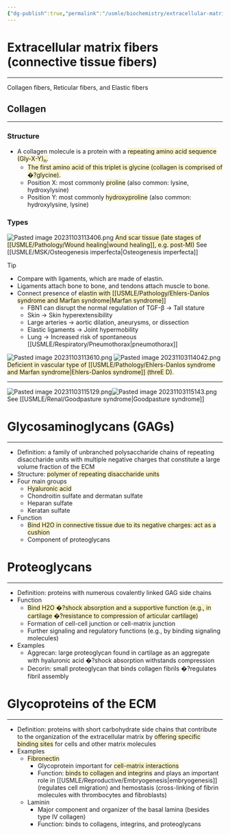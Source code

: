 ```yaml
---
{"dg-publish":true,"permalink":"/usmle/biochemistry/extracellular-matrix/"}
---
```


# Extracellular matrix fibers (connective tissue fibers)
---
Collagen fibers, Reticular fibers, and Elastic fibers
## Collagen
---
### Structure
- A collagen molecule is a protein with a <span style="background:rgba(240, 200, 0, 0.2)">repeating amino acid sequence (Gly-X-Y)<sub>n</sub>.</span>
	- <span style="background:rgba(240, 200, 0, 0.2)">The first amino acid of this triplet is glycine (collagen is comprised of �?glycine).</span>
	- Position X: most commonly <span style="background:rgba(240, 200, 0, 0.2)">proline</span> (also common: lysine, hydroxylysine)
	- Position Y: most commonly <span style="background:rgba(240, 200, 0, 0.2)">hydroxyproline</span> (also common: hydroxylysine, lysine)
### Types
![Pasted image 20231103113406.png](/img/user/appendix/Pasted%20image%2020231103113406.png)
<span style="background:rgba(240, 200, 0, 0.2)">And scar tissue (late stages of [[USMLE/Pathology/Wound healing\|wound healing]], e.g. post-MI)</span>
See [[USMLE/MSK/Osteogenesis imperfecta\|Osteogenesis imperfecta]]
>[!tip]
>- Compare with ligaments, which are made of elastin.
>- Ligaments attach bone to bone, and tendons attach muscle to bone.
>- Connect presence of <span style="background:rgba(240, 200, 0, 0.2)">elastin with [[USMLE/Pathology/Ehlers-Danlos syndrome and Marfan syndrome\|Marfan syndrome]]</span>
>	- FBN1 can disrupt the normal regulation of TGF-β -> Tall stature
>	- Skin -> Skin hyperextensibility
>	- Large arteries -> aortic dilation, aneurysms, or dissection
>	- Elastic ligaments -> Joint hypermobility
>	- Lung -> Increased risk of spontaneous [[USMLE/Respiratory/Pneumothorax\|pneumothorax]]
> 

![Pasted image 20231103113610.png](/img/user/appendix/Pasted%20image%2020231103113610.png)
![Pasted image 20231103114042.png](/img/user/appendix/Pasted%20image%2020231103114042.png)<span style="background:rgba(240, 200, 0, 0.2)">Deficient in vascular type of [[USMLE/Pathology/Ehlers-Danlos syndrome and Marfan syndrome\|Ehlers-Danlos syndrome]] (threE D)</span>.

---
![Pasted image 20231103115129.png](/img/user/appendix/Pasted%20image%2020231103115129.png)![Pasted image 20231103115143.png](/img/user/appendix/Pasted%20image%2020231103115143.png)See [[USMLE/Renal/Goodpasture syndrome\|Goodpasture syndrome]]

# Glycosaminoglycans (GAGs)
---
- Definition: a family of unbranched polysaccharide chains of repeating disaccharide units with multiple negative charges that constitute a large volume fraction of the ECM 
- Structure: <span style="background:rgba(240, 200, 0, 0.2)">polymer of repeating disaccharide units</span>
- Four main groups 
	- <span style="background:rgba(240, 200, 0, 0.2)">Hyaluronic acid</span>
	- Chondroitin sulfate and dermatan sulfate
	- Heparan sulfate
	- Keratan sulfate
- Function
	- <span style="background:rgba(240, 200, 0, 0.2)">Bind H2O in connective tissue due to its negative charges: act as a cushion</span> 
	- Component of proteoglycans 
# Proteoglycans
---
- Definition: proteins with numerous covalently linked GAG side chains 
- Function
	- <span style="background:rgba(240, 200, 0, 0.2)">Bind H2O �?shock absorption and a supportive function (e.g., in cartilage �?resistance to compression of articular cartilage)</span>
	- Formation of cell-cell junction or cell-matrix junction 
	- Further signaling and regulatory functions (e.g., by binding signaling molecules)
- Examples
	- Aggrecan: large proteoglycan found in cartilage as an aggregate with hyaluronic acid �?shock absorption withstands compression
	- Decorin: small proteoglycan that binds collagen fibrils �?regulates fibril assembly
# Glycoproteins of the ECM
---
- Definition: proteins with short carbohydrate side chains that contribute to the organization of the extracellular matrix by <span style="background:rgba(240, 200, 0, 0.2)">offering specific binding sites</span> for cells and other matrix molecules
- Examples
	- <span style="background:rgba(240, 200, 0, 0.2)">Fibronectin</span>
		- Glycoprotein important for <span style="background:rgba(240, 200, 0, 0.2)">cell-matrix interactions</span>
		- Function: <span style="background:rgba(240, 200, 0, 0.2)">binds to collagen and integrins</span> and plays an important role in [[USMLE/Reproductive/Embryogenesis\|embryogenesis]] (regulates cell migration) and hemostasis (cross-linking of fibrin molecules with thrombocytes and fibroblasts)
	- Laminin
		- Major component and organizer of the basal lamina (besides type IV collagen)
		- Function: binds to collagens, integrins, and proteoglycans

